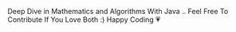 Deep Dive in Mathematics and Algorithms With Java .. Feel Free To Contribute If You Love Both :) Happy Coding 💗
